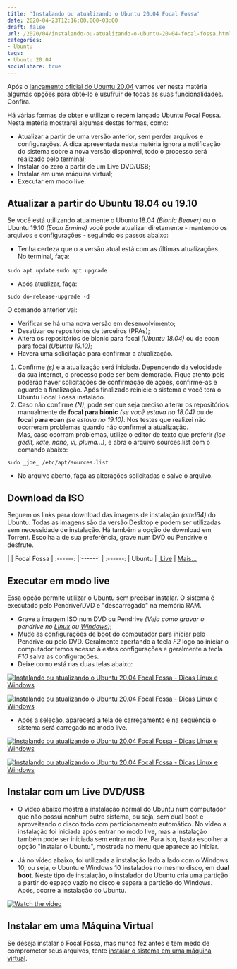 ```yaml
---
title: 'Instalando ou atualizando o Ubuntu 20.04 Focal Fossa'
date: 2020-04-23T12:16:00.000-03:00
draft: false
url: /2020/04/instalando-ou-atualizando-o-ubuntu-20-04-focal-fossa.html
categories:
- Ubuntu
tags: 
- Ubuntu 20.04
socialshare: true
---
```


Após o [lançamento oficial do Ubuntu 20.04](https://info.wsouza.com.br/2020/04/ubuntu-2004-lts-focal-fossa-e-lancado-oficialmente.html) vamos ver nesta matéria algumas opções para obtê-lo e usufruir de todas as suas funcionalidades. Confira.

<!--more-->

Há várias formas de obter e utilizar o recém lançado Ubuntu Focal Fossa. Nesta matéria mostrarei algumas destas formas, como:  

*   Atualizar a partir de uma versão anterior, sem perder arquivos e configurações. A dica apresentada nesta matéria ignora a notificação do sistema sobre a nova versão disponível, todo o processo será realizado pelo terminal;
*   Instalar do zero a partir de um Live DVD/USB;
*   Instalar em uma máquina virtual;
*   Executar em modo live.


## Atualizar a partir do Ubuntu 18.04 ou 19.10

  
Se você está utilizando atualmente o Ubuntu 18.04 _(Bionic Beaver)_ ou o Ubuntu 19.10 _(Eoan Ermine)_ você pode atualizar diretamente - mantendo os arquivos e configurações - seguindo os passos abaixo:  
  

*   Tenha certeza que o a versão atual está com as últimas atualizações. No terminal, faça:

`sudo apt update`
`sudo apt upgrade`

  

*   Após atualizar, faça:

  

`sudo do-release-upgrade -d`

  
O comando anterior vai:  

*   Verificar se há uma nova versão em desenvolvimento;
*   Desativar os repositórios de terceiros (PPAs);
*   Altera os repositórios de bionic para focal _(Ubuntu 18.04)_ ou de eoan para focal _(Ubuntu 19.10)_;
*   Haverá uma solicitação para confirmar a atualização.

1.  Confirme _(s)_ e a atualização será iniciada. Dependendo da velocidade da sua internet, o processo pode ser bem demorado. Fique atento pois poderão haver solicitações de confirmação de ações, confirme-as e aguarde a finalização. Após finalizado reinicie o sistema e você terá o Ubuntu Focal Fossa instalado.
2.  Caso não confirme _(N)_, pode ser que seja preciso alterar os repositórios manualmente de **focal para bionic** _(se você estava no 18.04)_ ou de **focal para eoan** _(se estava no 19.10)_. Nos testes que realizei não ocorreram problemas quando não confirmei a atualização.  
    Mas, caso ocorram problemas, utilize o editor de texto que preferir _(joe gedit, kate, nano, vi, pluma...)_, e abra o arquivo sources.list com o comando abaixo:

`sudo _joe_ /etc/apt/sources.list`

  

*   No arquivo aberto, faça as alterações solicitadas e salve o arquivo.

  

## Download da ISO

  
Seguem os links para download das imagens de instalação _(amd64)_ do Ubuntu. Todas as imagens são da versão Desktop e podem ser utilizadas sem necessidade de instalação. Há também a opção de download em Torrent. Escolha a de sua preferência, grave num DVD ou Pendrive e desfrute.  
  
| | Focal Fossa |
:------: |:------: | :------: |
Ubuntu | [ Live](https://releases.ubuntu.com/focal/) | [Mais...](https://ubuntu.com/download)  

## Executar em modo live

  
Essa opção permite utilizar o Ubuntu sem precisar instalar. O sistema é executado pelo Pendrive/DVD e "descarregado" na memória RAM.  

*   Grave a imagem ISO num DVD ou Pendrive _(Veja como gravar o pendrive no [Linux](https://info.wsouza.com.br/2020/04/3-maneiras-de-gravar-uma-imagem-iso-num-pendrive-utilizando-linux.html) ou [Windows](https://info.wsouza.com.br/2015/01/criar-um-pendrive-multiboot-linux.html))_;
*   Mude as configurações de boot do computador para iniciar pelo Pendrive ou pelo DVD. Geralmente apertando a tecla _F2_ logo ao iniciar o computador temos acesso à estas configurações e geralmente a tecla _F10_ salva as configurações.
*   Deixe como está nas duas telas abaixo:

[![Instalando ou atualizando o Ubuntu 20.04 Focal Fossa - Dicas Linux e Windows](https://4.bp.blogspot.com/-u4eCCI1hkmQ/XqJPYnE3JgI/AAAAAAAAOvY/ZGbU9iZk5UAe7DQxGpcManpZTHawdX--QCNcBGAsYHQ/s640/01.png "Instalando ou atualizando o Ubuntu 20.04 Focal Fossa - Dicas Linux e Windows")](https://4.bp.blogspot.com/-u4eCCI1hkmQ/XqJPYnE3JgI/AAAAAAAAOvY/ZGbU9iZk5UAe7DQxGpcManpZTHawdX--QCNcBGAsYHQ/s1600/01.png)

[![Instalando ou atualizando o Ubuntu 20.04 Focal Fossa - Dicas Linux e Windows](https://4.bp.blogspot.com/-al0MfkYdHV4/XqJPYuvHpRI/AAAAAAAAOvc/l1QOyNe1MkICH-YesirPzy_fEaMkfwAVACNcBGAsYHQ/s640/02.png "Instalando ou atualizando o Ubuntu 20.04 Focal Fossa - Dicas Linux e Windows")](https://4.bp.blogspot.com/-al0MfkYdHV4/XqJPYuvHpRI/AAAAAAAAOvc/l1QOyNe1MkICH-YesirPzy_fEaMkfwAVACNcBGAsYHQ/s1600/02.png)

*   Após a seleção, aparecerá a tela de carregamento e na sequência o sistema será carregado no modo live.

[![Instalando ou atualizando o Ubuntu 20.04 Focal Fossa - Dicas Linux e Windows](https://4.bp.blogspot.com/--6oAMhozAUg/XqJP6Dn2TEI/AAAAAAAAOvo/Y5MnX3IS_OIeC4we_62U4dHejLaHePwhwCNcBGAsYHQ/s640/03.png "Instalando ou atualizando o Ubuntu 20.04 Focal Fossa - Dicas Linux e Windows")](https://4.bp.blogspot.com/--6oAMhozAUg/XqJP6Dn2TEI/AAAAAAAAOvo/Y5MnX3IS_OIeC4we_62U4dHejLaHePwhwCNcBGAsYHQ/s1600/03.png)

[![Instalando ou atualizando o Ubuntu 20.04 Focal Fossa - Dicas Linux e Windows](https://3.bp.blogspot.com/-k7-9bIHDMdc/XqJP6MltjvI/AAAAAAAAOvs/Nvfuy0ERzFon0WkGuh41On0fe1QG00jJACNcBGAsYHQ/s640/04.png "Instalando ou atualizando o Ubuntu 20.04 Focal Fossa - Dicas Linux e Windows")](https://3.bp.blogspot.com/-k7-9bIHDMdc/XqJP6MltjvI/AAAAAAAAOvs/Nvfuy0ERzFon0WkGuh41On0fe1QG00jJACNcBGAsYHQ/s1600/04.png)

  

## Instalar com um Live DVD/USB

  

*   O vídeo abaixo mostra a instalação normal do Ubuntu num computador que não possui nenhum outro sistema, ou seja, sem dual boot e aproveitando o disco todo com particionamento automático. No vídeo a instalação foi iniciada após entrar no modo live, mas a instalação também pode ser iniciada sem entrar no live. Para isto, basta escolher a opção "Instalar o Ubuntu", mostrada no menu que aparece ao iniciar.

*   Já no vídeo abaixo, foi utilizada a instalação lado a lado com o Windows 10, ou seja, o Ubuntu e Windows 10 instalados no mesmo disco, em **dual boot**. Neste tipo de instalação, o instalador do Ubuntu cria uma partição a partir do espaço vazio no disco e separa a partição do Windows. Após, ocorre a instalação do Ubuntu.

[![Watch the video](https://img.youtube.com/vi/pZm-xxZbLRI/maxresdefault.jpg)](https://www.youtube.com/embed/pZm-xxZbLRI)
  

## Instalar em uma Máquina Virtual

  
Se deseja instalar o Focal Fossa, mas nunca fez antes e tem medo de comprometer seus arquivos, tente [instalar o sistema em uma máquina virtual](https://info.wsouza.com.br/2018/08/maquina-virtual-instalando-e-configurando-o-sistema-no-vmware.html).
